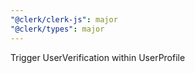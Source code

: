 ```yaml
---
"@clerk/clerk-js": major
"@clerk/types": major
---
```


Trigger UserVerification within UserProfile
